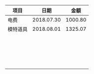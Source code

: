 | **项目** | **日期**   | **金额** |
| -------- | ---------- | -------- |
| 电费     | 2018.07.30 | 1000.80  |
| 模特道具 | 2018.08.01 | 1325.07  |
|          |            |          |
|          |            |          |
|          |            |          |
|          |            |          |
|          |            |          |
|          |            |          |
|          |            |          |
|          |            |          |
|          |            |          |
|          |            |          |
|          |            |          |
|          |            |          |
|          |            |          |
|          |            |          |
|          |            |          |
|          |            |          |
|          |            |          |
|          |            |          |
|          |            |          |